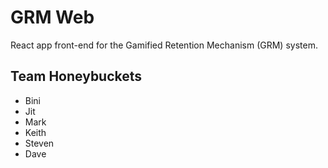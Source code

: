 # GRM Web

React app front-end for the Gamified Retention Mechanism (GRM) system. 

## Team Honeybuckets

* Bini
* Jit
* Mark
* Keith
* Steven
* Dave
